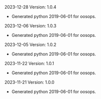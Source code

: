 2023-12-28 Version: 1.0.4
- Generated python 2019-06-01 for oosops.

2023-12-06 Version: 1.0.3
- Generated python 2019-06-01 for oosops.

2023-12-05 Version: 1.0.2
- Generated python 2019-06-01 for oosops.

2023-11-22 Version: 1.0.1
- Generated python 2019-06-01 for oosops.

2023-11-21 Version: 1.0.0
- Generated python 2019-06-01 for oosops.

